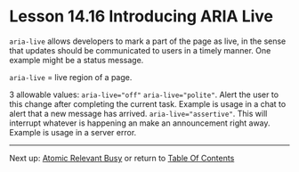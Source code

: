# Lesson 14.16 Introducing ARIA Live

`aria-live` allows developers to mark a part of the page as live, in the sense that updates should be communicated to users in a timely manner. One example might be a status message.

`aria-live` = live region of a page.

3 allowable values:
`aria-live="off"`
`aria-live="polite"`. Alert the user to this change after completing the current task. Example is usage in a chat to alert that a new message has arrived.
`aria-live="assertive"`. This will interrupt whatever is happening an make an announcement right away. Example is usage in a server error.

- - -
Next up: [Atomic Relevant Busy](ND024_Part2_Lesson14_17.md) or return to [Table Of Contents](./ND024_TableOfContents.md)
